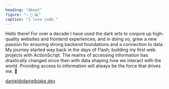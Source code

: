 ```yaml
---
heading: "About"
figure: "💀 🖤 💻"
caption: "I love code."
---
```


Hello there! For over a decade I have used the dark arts to conjure up high-quality websites and 
frontend experiences; and in doing so, grew a new passion for ensuring strong backend 
foundations and a connection to data. My journey started way back in the days of Flash; 
building my first web projects with ActionScript. The realms of accessing information has 
drastically changed since then with data shaping how we interact with the world. Providing 
access to information will always be the force that drives me. 🔮

[daniel@danielblake.dev](mailto:daniel@danielblake.dev)
